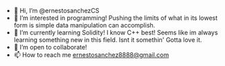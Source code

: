- 👋 Hi, I’m @ernestosanchezCS
- 👀 I’m interested in programming! Pushing the limits of what in its lowest form is simple data manipulation can accomplish. 
- 🌱 I’m currently learning Solidity! I know C++ best! Seems like im always learning something new in this field. Isnt it somethin' Gotta love it. 
- 💞️ I’m open to collaborate!
- 📫 How to reach me ernestosanchez8888@gmail.com

<!---
ernestosanchezCS/ernestosanchezCS is a ✨ special ✨ repository because its `README.md` (this file) appears on your GitHub profile.
You can click the Preview link to take a look at your changes.
--->
